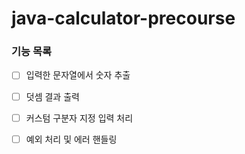 # java-calculator-precourse

### 기능 목록
- [ ] 입력한 문자열에서 숫자 추출
- [ ] 덧셈 결과 출력
- [ ] 커스텀 구분자 지정 입력 처리
- [ ] 예외 처리 및 에러 핸들링

